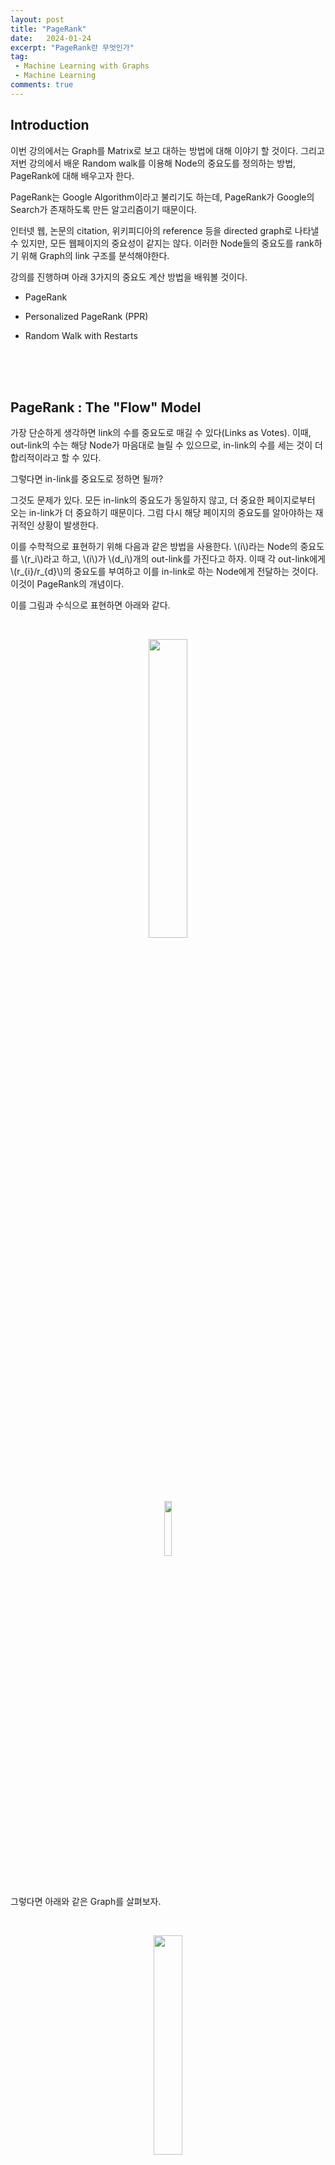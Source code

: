 ```yaml
---
layout: post
title: "PageRank"
date:   2024-01-24
excerpt: "PageRank란 무엇인가"
tag: 
 - Machine Learning with Graphs
 - Machine Learning
comments: true
---
```


## Introduction

이번 강의에서는 Graph를 Matrix로 보고 대하는 방법에 대해 이야기 할 것이다. 그리고 저번 강의에서 배운 Random walk를 이용해 Node의 중요도를 정의하는 방법, PageRank에 대해 배우고자 한다.

PageRank는 Google Algorithm이라고 불리기도 하는데, PageRank가 Google의 Search가 존재하도록 만든 알고리즘이기 때문이다.

인터넷 웹, 논문의 citation, 위키피디아의 reference 등을 directed graph로 나타낼 수 있지만, 모든 웹페이지의 중요성이 같지는 않다. 이러한 Node들의 중요도를 rank하기 위해 Graph의 link 구조를 분석해야한다.

강의를 진행하며 아래 3가지의 중요도 계산 방법을 배워볼 것이다.

* PageRank

* Personalized PageRank (PPR)

* Random Walk with Restarts

<br>
<br>
<br>

## PageRank : The "Flow" Model

가장 단순하게 생각하면 link의 수를 중요도로 매길 수 있다(Links as Votes). 이때, out-link의 수는 해당 Node가 마음대로 늘릴 수 있으므로, in-link의 수를 세는 것이 더 합리적이라고 할 수 있다.

그렇다면 in-link를 중요도로 정하면 될까?

그것도 문제가 있다. 모든 in-link의 중요도가 동일하지 않고, 더 중요한 페이지로부터 오는 in-link가 더 중요하기 때문이다. 그럼 다시 해당 페이지의 중요도를 알아야하는 재귀적인 상황이 발생한다.

이를 수학적으로 표현하기 위해 다음과 같은 방법을 사용한다. \\(i\\)라는 Node의 중요도를 \\(r_i\\)라고 하고, \\(i\\)가 \\(d_i\\)개의 out-link를 가진다고 하자. 이때 각 out-link에게 \\(r_{i}/r_{d}\\)의 중요도를 부여하고 이를 in-link로 하는 Node에게 전달하는 것이다. 이것이 PageRank의 개념이다.

이를 그림과 수식으로 표현하면 아래와 같다.

<br>

<p align="center">
  <img src="{{site.baseurl}}/assets/img/PageRank/outlink.png" style="width: 35%"/>
</p>

<p align="center">
  <img src="{{site.baseurl}}/assets/img/PageRank/math1.png" style="width: 15%"/>
</p>

<br>

그렇다면 아래와 같은 Graph를 살펴보자.

<br>

<p align="center">
  <img src="{{site.baseurl}}/assets/img/PageRank/example.png" style="width: 30%"/>
</p>

<br>

이런 경우, 아래 3개의 방정식이 성립한다.

\\[r_{y} = r_{y}/2 + r_{a}/2\\]
\\[r_{a} = r_{y}/2 + r_{m}\\]
\\[r_{m} = r_{a}/2\\]

그리고 여기에 중요도의 총합이 1이라는 정의를 추가하면?

\\[r_{y} + r_{a} + r_{m} = 1\\]

연립일차방정식을 가우스 소거법으로 풀 수 있(긴하)다. 하지만, 우리는 이보다 엘레강스 한 방법을 배워보자.

<br>
<br>
<br>

## PageRank : Matrix Formulation

Graph를 이제 Stochastic adgacency matrix M을 정의해보자. 이 matrix는 column을 out-link가 향하는 Node로, row를 in-link가 들어오는 Node로 한다. 그러면 각 column의 합은 1이 되고, 이는 확률 분포를 의미한다.

추가로 Rank vector r을 정의하자. 이 vector의 각 index에는 해당 Node의 중요도 값이 들어가있고, 총합이 1이 된다. 그러면 아래와 같은 식이 성립한다.

\\[r = M \cdot r\\]

그리고 이는 위에서 사용한 아래의 식과 형태만 다르고 의미적으로 같다.

<br>

<p align="center">
  <img src="{{site.baseurl}}/assets/img/PageRank/math1.png" style="width: 15%"/>
</p>

<br>

이러한 행렬 연산 과정을 예시로 보면 아래와 같다.

<br>

<p align="center">
  <img src="{{site.baseurl}}/assets/img/PageRank/example2.png" style="width: 50%"/>
</p>

<br>

## Connection to Random Walk

수식적으로 풀어보았으니 이제 직관적으로도 이해해보자. 이제는 PageRank를 이전에 배운 Random Walk와 연결지어 생각해보려고 한다.

uniformly(모든 확률이 동등하게) random하게 out-link를 클릭하며 웹서핑을 하는 사람이 있다고 가정해보자. 이러한 과정이 무한하게 지속되면 웹서퍼는 어디에 존재하게 될까?

서퍼가 \\(t\\)라는 시점에 \\(i\\)라는 페이지에 존재할 가능성을 \\(p(t)\\)라는 벡터에서 i번째에 들어가는 값이라고 하자. 그러면 \\(p(t)\\)는 페이지들에 대한 확률분포가 된다.

그러면 \\(t+1\\) 시점에 웹서퍼는 행렬 \\(M\\)에 \\(p(t)\\)를 곱한 확률 분포를 가지게 된다.

그렇다면 어느 시점에 웹서퍼가 \\(p(t+1) = M \cdot p(t) = p(t)\\)인 상태에 도달했다고 가정해보자. 이 지점에서는 stationary distribution(정적분포) 상태가 된다. 그리고 이는 이전에 살펴본 \\(r = M \cdot r\\)과 같으므로, \\(r\\) 자체가 random walk에서의 stationary distribution이라는 의미이다.

이러한 flow 기반의 수식이 flow로 해석될 수도 있고, 방금과 같이 무한히 random walk하는 사람이 시작지점과 무관하게 stationary distribution한 곳으로 회귀하는 것으로 해석할 수도 있다. 이를 계산하는 것이 곧 위에서 보았던 재귀적인 수식을 계산하는 것과 동일한 것이다.

여기서 한가지의 관점을 더 추가해보자.

위에서 본 (r = M \cdot r\\) 식을 (1 \cdot r = M \cdot r\\)이라고 본다면, 이는 eigenvector/eigenvalue 공식과도 구조가 같아진다. 즉, \\(M\\)이 1이라는 eigenvalue를 가질 때, eigenvector가 \\(r\\)인 것이다.

그리고 이때의 r은 \\(M(M(M(...Mu)))\\)처럼 웹서퍼가 \\(u\\)에서 시작하여 무한히 많은 random walk후의 위치이다.

다음 포스트에서는 이러한 \\(r\\)을 효율적으로 구하는 방법인 Power Iteration에 대해 배워보도록 하겠다.


<br>
<br>
<br>

## summary

<br>

<p align="center">
  <img src="{{site.baseurl}}/assets/img/PageRank/summary.png" style="width: 65%"/>
</p>

<br>

### 출처, 더 궁금하다면?
[Stanford CS224W: Machine Learning with Graphs | 2021 | Lecture 4.1 - PageRank](https://youtu.be/TU0ankRcHmo?si=xDvZDA75DWSfmJpN)
